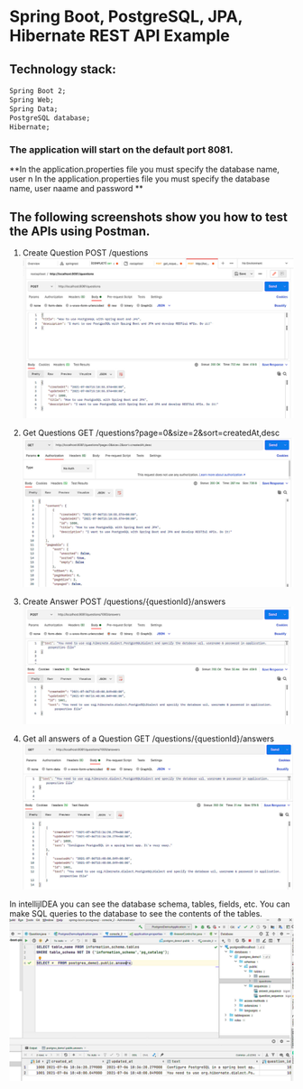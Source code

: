 # Spring Boot, PostgreSQL, JPA, Hibernate REST API Example

## Technology stack:
    Spring Boot 2;
    Spring Web;
    Spring Data;
    PostgreSQL database;
    Hibernate;    


### The application will start on the default port 8081.
**In the application.properties file you must specify the database name, user n In the application.properties file you must specify the database name, user naame and password
**

## The following screenshots show you how to test the APIs using Postman.

1. Create Question POST /questions
![get_request1.png](post1.png)

2. Get Questions GET /questions?page=0&size=2&sort=createdAt,desc
![get1.jpg](get1.jpg)

3. Create Answer POST /questions/{questionId}/answers
![post2.jpg](post2.jpg)

4. Get all answers of a Question GET /questions/{questionId}/answers
![get2.jpg](get2.jpg)

In intellijIDEA you can see the database schema, tables, fields, etc.
You can make SQL queries to the database to see the contents of the tables.
![intellij.jpg](intellij.jpg)
